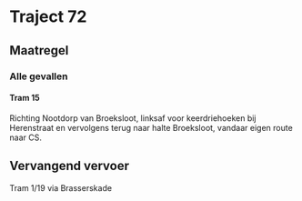 # Traject 72
## Maatregel
### Alle gevallen

#### Tram 15
Richting Nootdorp van Broeksloot, linksaf voor keerdriehoeken bij Herenstraat en vervolgens terug naar halte Broeksloot, vandaar eigen route naar CS.

## Vervangend vervoer
Tram 1/19 via Brasserskade
